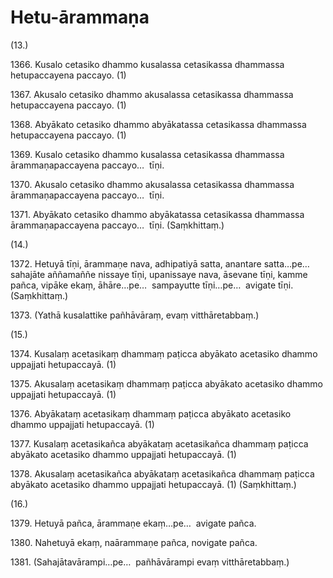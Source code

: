 

# Hetu-ārammaṇa






(13.)

1366\. Kusalo cetasiko dhammo kusalassa cetasikassa dhammassa hetupaccayena paccayo. (1)

1367\. Akusalo cetasiko dhammo akusalassa cetasikassa dhammassa hetupaccayena paccayo. (1)

1368\. Abyākato cetasiko dhammo abyākatassa cetasikassa dhammassa hetupaccayena paccayo. (1)

1369\. Kusalo cetasiko dhammo kusalassa cetasikassa dhammassa ārammaṇapaccayena paccayo…  tīṇi.

1370\. Akusalo cetasiko dhammo akusalassa cetasikassa dhammassa ārammaṇapaccayena paccayo…  tīṇi.

1371\. Abyākato cetasiko dhammo abyākatassa cetasikassa dhammassa ārammaṇapaccayena paccayo…  tīṇi. (Saṃkhittaṃ.)

(14.)

1372\. Hetuyā tīṇi, ārammaṇe nava, adhipatiyā satta, anantare satta…pe…  sahajāte aññamaññe nissaye tīṇi, upanissaye nava, āsevane tīṇi, kamme pañca, vipāke ekaṃ, āhāre…pe…  sampayutte tīṇi…pe…  avigate tīṇi. (Saṃkhittaṃ.)

1373\. (Yathā kusalattike pañhāvāraṃ, evaṃ vitthāretabbaṃ.)

(15.)

1374\. Kusalaṃ acetasikaṃ dhammaṃ paṭicca abyākato acetasiko dhammo uppajjati hetupaccayā. (1)

1375\. Akusalaṃ acetasikaṃ dhammaṃ paṭicca abyākato acetasiko dhammo uppajjati hetupaccayā. (1)

1376\. Abyākataṃ acetasikaṃ dhammaṃ paṭicca abyākato acetasiko dhammo uppajjati hetupaccayā. (1)

1377\. Kusalaṃ acetasikañca abyākataṃ acetasikañca dhammaṃ paṭicca abyākato acetasiko dhammo uppajjati hetupaccayā. (1)

1378\. Akusalaṃ acetasikañca abyākataṃ acetasikañca dhammaṃ paṭicca abyākato acetasiko dhammo uppajjati hetupaccayā. (1) (Saṃkhittaṃ.)

(16.)

1379\. Hetuyā pañca, ārammaṇe ekaṃ…pe…  avigate pañca.

1380\. Nahetuyā ekaṃ, naārammaṇe pañca, novigate pañca.

1381\. (Sahajātavārampi…pe…  pañhāvārampi evaṃ vitthāretabbaṃ.)



